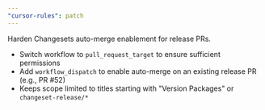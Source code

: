 ```yaml
---
"cursor-rules": patch
---
```


Harden Changesets auto-merge enablement for release PRs.

- Switch workflow to `pull_request_target` to ensure sufficient permissions
- Add `workflow_dispatch` to enable auto-merge on an existing release PR (e.g., PR #52)
- Keeps scope limited to titles starting with "Version Packages" or `changeset-release/*`
